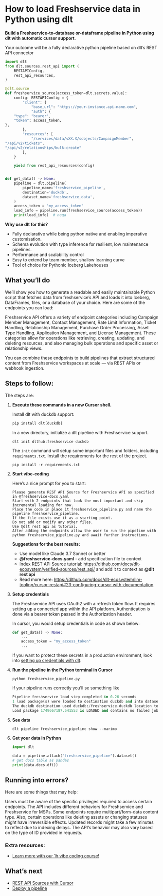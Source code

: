 # How to load Freshservice data in Python using dlt

**Build a Freshservice-to-database or-dataframe pipeline in Python using dlt with automatic cursor support.**

Your outcome will be a fully declarative python pipeline based on dlt’s REST API connector

```python
import dlt
from dlt.sources.rest_api import (
    RESTAPIConfig,
    rest_api_resources,
)

@dlt.source
def freshservice_source(access_token=dlt.secrets.value):
    config: RESTAPIConfig = {
        "client": {
            "base_url": "https://your-instance.api-name.com",
            "auth": {
    "type": "bearer",
    "token": access_token,
},
        },
        "resources": [
            "/services/data/vXX.X/sobjects/CampaignMember",
"/api/v2/tickets",
"/api/v2/relationships/bulk-create"
        ],
    }

    yield from rest_api_resources(config)


def get_data() -> None:
    pipeline = dlt.pipeline(
        pipeline_name='freshservice_pipeline',
        destination='duckdb',
        dataset_name='freshservice_data', 
    )
    access_token = "my_access_token"
    load_info = pipeline.run(freshservice_source(access_token))
    print(load_info)  # noqa
```

**Why use dlt for this?**

- Fully declarative while being python native and enabling imperative customisation.
- Schema evolution with type inference for resilient, low maintenance pipelines.
- Performance and scalability control
- Easy to extend by team member, shallow learning curve
- Tool of choice for Pythonic Iceberg  Lakehouses

## What you’ll do

We’ll show you how to generate a readable and easily maintainable Python script that fetches data from freshservice’s API and loads it into Iceberg, DataFrames, files, or a database of your choice. Here are some of the endpoints you can load:

Freshservice API offers a variety of endpoint categories including Campaign Member Management, Contact Management, Rate Limit Information, Ticket Handling, Relationship Management, Purchase Order Processing, Asset Type Handling, Application Management, and License Management. These categories allow for operations like retrieving, creating, updating, and deleting resources, and also managing bulk operations and specific asset or relationship views.

You can combine these endpoints to build pipelines that extract structured content from Freshservice workspaces at scale — via REST APIs or webhook ingestion.

## Steps to follow:

The steps are:

1. **Execute these commands in a new Cursor shell.**
    
    Install dlt with duckdb support:
    ```python
    pip install dlt[duckdb]
    ```

    In a new directory, initialize a dlt pipeline with Freshservice support.
    ```
    dlt init dlthub:freshservice duckdb
    ```

    The `init` command will setup some important files and folders, including `requirments.txt`. Install the requirements for the rest of the project.
    ```
    pip install -r requirements.txt
    ```
    
2. **Start vibe-coding**
    
    Here’s a nice prompt for you to start: 
    
    ```
    Please generate REST API Source for Freshservice API as specified in @freshservice-docs.yaml 
    Start with 2 endpoints that look the most important and skip incremental loading for now. 
    Place the code in place it freshservice_pipeline.py and name the pipeline freshservice_pipeline. 
    If the file exists use it as a starting point. 
    Do not add or modify any other files. 
    Use @dlt rest api as tutorial. 
    After adding the endpoints allow the user to run the pipeline with python freshservice_pipeline.py and await further instructions.
    
    ```
    
    **Suggestions for the best results:**
    - Use model like Claude 3.7 Sonnet or better
    - **@freshservice-docs.yaml** - add specification file to context
    - Index REST API Source tutorial: https://dlthub.com/docs/dlt-ecosystem/verified-sources/rest_api/ and add it to context as **@dlt rest api**
    - Read more here: https://dlthub.com/docs/dlt-ecosystem/llm-tooling/cursor-restapi#23-configuring-cursor-with-documentation
    
3. **Setup credentials** 
    
    The Freshservice API uses OAuth2 with a refresh token flow. It requires setting up a connected app within the API platform. Authentication is done via a bearer token passed in the Authorization header.

    In cursor, you would setup credentials in code as shown below:
    
    ```python
    def get_data() -> None:
        ...
        access_token = "my_access_token"
        ...
    ```
    
    If you want to protect these secrets in a production environment, look into [setting up credentials with dlt](https://dlthub.com/docs/walkthroughs/add_credentials).
    
4. **Run the pipeline in the Python terminal in Cursor**
    
    ```
    python freshservice_pipeline.py
    ```
    
    If your pipeline runs correctly you’ll se something like
    
    ```python
    Pipeline freshservice load step completed in 0.26 seconds
    1 load package(s) were loaded to destination duckdb and into dataset freshservice_data
    The duckdb destination used duckdb:/freshservice.duckdb location to store data
    Load package 1749667187.541553 is LOADED and contains no failed jobs
    ```
    
5. **See data**
    
    ```python
    dlt pipeline freshservice_pipeline show --marimo
    ```
    
6. **Get your data in Python**
    
    ```python
    import dlt
    
    data = pipeline.attach("freshservice_pipeline").dataset()
    # get docs table as pandas
    print(data.docs.df())
    ```
    

## Running into errors?

Here are some things that may help:

Users must be aware of the specific privileges required to access certain endpoints. The API includes different behaviors for Freshservice and Freshservice for MSPs. Some endpoints require multipart/form-data content type. Also, certain operations like deleting assets or changing statuses might have irreversible effects. Updated records might take a few minutes to reflect due to indexing delays. The API's behavior may also vary based on the type of ID provided in requests.

### Extra resources:

- [Learn more with our 1h vibe coding course!](https://www.youtube.com/watch?v=GGid70rnJuM)

## What’s next

- [REST API Sources with Cursor](https://dlthub.com/docs/dlt-ecosystem/llm-tooling/cursor-restapi)
- [Deploy a pipeline](https://dlthub.com/docs/walkthroughs/deploy-a-pipeline)